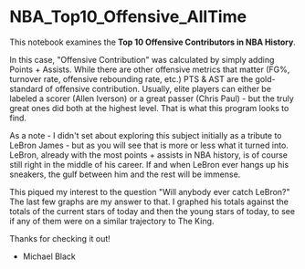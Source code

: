 # NBA_Top10_Offensive_AllTime

This notebook examines the **Top 10 Offensive Contributors in NBA History**.

In this case, "Offensive Contribution" was calculated by simply adding Points + Assists.  While there are other offensive metrics that matter (FG%, turnover rate, offensive rebounding rate, etc.) PTS & AST are the gold-standard of offensive contribution.  Usually, elite players can either be labeled a scorer (Allen Iverson) or a great passer (Chris Paul) - but the truly great ones did both at the highest level.  That is what this program looks to find.

As a note - I didn't set about exploring this subject initially as a tribute to LeBron James - but as you will see that is more or less what it turned into.  LeBron, already with the most points + assists in NBA history, is of course still right in the middle of his career.  If and when LeBron ever hangs up his sneakers, the gulf between him and the rest will be immense.

This piqued my interest to the question "Will anybody ever catch LeBron?"  The last few graphs are my answer to that.  I graphed his totals against the totals of the current stars of today and then the young stars of today, to see if any of them were on a similar trajectory to The King.

Thanks for checking it out!

- Michael Black

